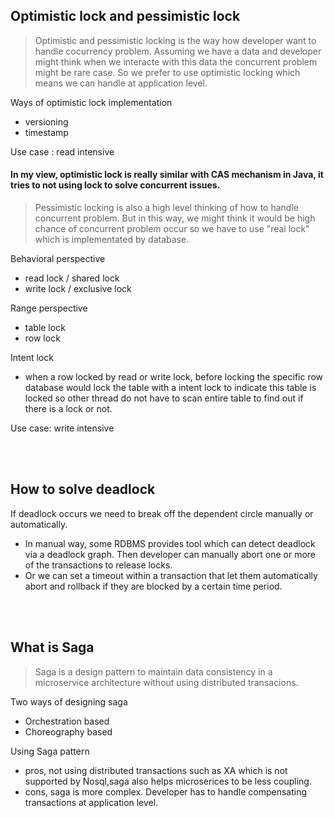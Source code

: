 ## Optimistic lock and pessimistic lock

> Optimistic and pessimistic locking is the way how developer want to handle cocurrency problem. Assuming we have a data and developer might think when we interacte with this data the concurrent problem might be rare case. So we prefer to use optimistic locking which means we can handle at application level.

Ways of optimistic lock implementation
+ versioning
+ timestamp

Use case : read intensive

#### In my view, optimistic lock is really similar with CAS mechanism in Java, it tries to not using lock to solve concurrent issues.


> Pessimistic locking is also a high level thinking of how to handle concurrent problem. But in this way, we might think it would be high chance of concurrent problem occur so we have to use "real lock" which is implementated by database.

Behavioral perspective
+ read lock / shared lock
+ write lock / exclusive lock

Range perspective
+ table lock
+ row lock

Intent lock
+ when a row locked by read or write lock, before locking the specific row database would lock the table with a intent lock to indicate this table is locked so other thread do not have to scan entire table to find out if there is a lock or not. 

Use case: write intensive 

<br></br>

## How to solve deadlock


If deadlock occurs we need to break off the dependent circle manually or automatically.
+ In manual way, some RDBMS provides tool which can detect deadlock via a deadlock graph. Then developer can manually abort one or more of the transactions to release locks.
+ Or we can set a timeout within a transaction that let them automatically abort and rollback if they are blocked by a certain time period.


<br></br>

## What is Saga

> Saga is a design pattern to maintain data consistency in a microservice architecture without using distributed transacions.

Two ways of designing saga
+ Orchestration based 
+ Choreography based

Using Saga pattern
+ pros, not using distributed transactions such as XA which is not supported by Nosql,saga also helps microserices to be less coupling. 
+ cons, saga is more complex. Developer has to handle compensating transactions at application level.